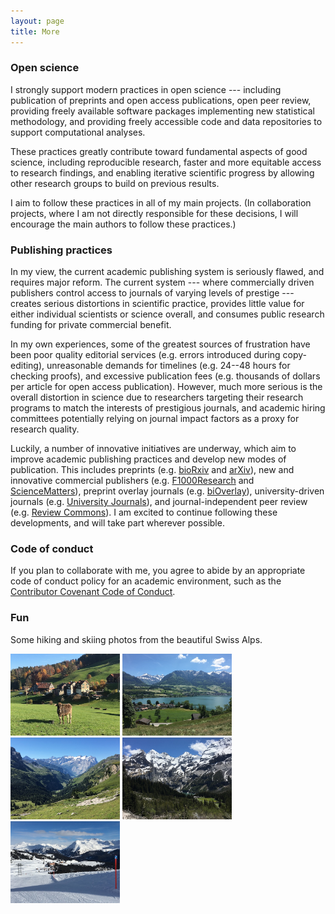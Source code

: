 ```yaml
---
layout: page
title: More
---
```



### Open science

I strongly support modern practices in open science --- including publication of preprints and open access publications, open peer review, providing freely available software packages implementing new statistical methodology, and providing freely accessible code and data repositories to support computational analyses.

These practices greatly contribute toward fundamental aspects of good science, including reproducible research, faster and more equitable access to research findings, and enabling iterative scientific progress by allowing other research groups to build on previous results.

I aim to follow these practices in all of my main projects. (In collaboration projects, where I am not directly responsible for these decisions, I will encourage the main authors to follow these practices.)



### Publishing practices

In my view, the current academic publishing system is seriously flawed, and requires major reform. The current system --- where commercially driven publishers control access to journals of varying levels of prestige --- creates serious distortions in scientific practice, provides little value for either individual scientists or science overall, and consumes public research funding for private commercial benefit.

In my own experiences, some of the greatest sources of frustration have been poor quality editorial services (e.g. errors introduced during copy-editing), unreasonable demands for timelines (e.g. 24--48 hours for checking proofs), and excessive publication fees (e.g. thousands of dollars per article for open access publication). However, much more serious is the overall distortion in science due to researchers targeting their research programs to match the interests of prestigious journals, and academic hiring committees potentially relying on journal impact factors as a proxy for research quality.

Luckily, a number of innovative initiatives are underway, which aim to improve academic publishing practices and develop new modes of publication. This includes preprints (e.g. [bioRxiv](https://www.biorxiv.org/) and [arXiv](https://arxiv.org/)), new and innovative commercial publishers (e.g. [F1000Research](https://f1000research.com/) and [ScienceMatters](https://www.sciencematters.io/)), preprint overlay journals (e.g. [biOverlay](https://www.bioverlay.org/)), university-driven journals (e.g. [University Journals](https://universityjournals.eu/)), and journal-independent peer review (e.g. [Review Commons](https://www.reviewcommons.org/)). I am excited to continue following these developments, and will take part wherever possible.



### Code of conduct

If you plan to collaborate with me, you agree to abide by an appropriate code of conduct policy for an academic environment, such as the [Contributor Covenant Code of Conduct](https://www.contributor-covenant.org/version/2/0/code_of_conduct).



### Fun

Some hiking and skiing photos from the beautiful Swiss Alps.

<img src="../images/swiss_alps/IMG_7426.JPG" alt="Swiss Alps" width="175">
<img src="../images/swiss_alps/IMG_8335.JPG" alt="Swiss Alps" width="175">
<img src="../images/swiss_alps/IMG_8934.JPG" alt="Swiss Alps" width="175">
<img src="../images/swiss_alps/IMG_8389.JPG" alt="Swiss Alps" width="175">
<img src="../images/swiss_alps/IMG_7876.JPG" alt="Swiss Alps" width="175">


